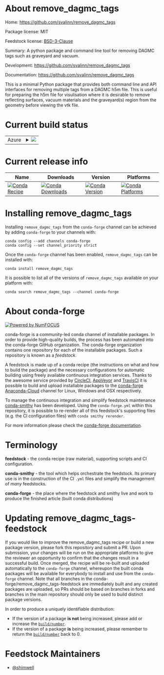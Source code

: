 About remove_dagmc_tags
=======================

Home: https://github.com/svalinn/remove_dagmc_tags

Package license: MIT

Feedstock license: [BSD-3-Clause](https://github.com/conda-forge/remove_dagmc_tags-feedstock/blob/master/LICENSE.txt)

Summary: A python package and command line tool for removing DAGMC tags such as graveyard and vacuum.

Development: https://github.com/svalinn/remove_dagmc_tags

Documentation: https://github.com/svalinn/remove_dagmc_tags

This is a minimal Python package that provides both command line and API
interfaces for removing multiple tags from a DAGMC h5m file.
This is useful for preparing the h5m file for visulisation where it is
desirable to remove reflecting surfaces, vacuum materials and the
graveyard(s) region from the geometry before viewing the vtk file.


Current build status
====================


<table>
    
  <tr>
    <td>Azure</td>
    <td>
      <details>
        <summary>
          <a href="https://dev.azure.com/conda-forge/feedstock-builds/_build/latest?definitionId=12717&branchName=master">
            <img src="https://dev.azure.com/conda-forge/feedstock-builds/_apis/build/status/remove_dagmc_tags-feedstock?branchName=master">
          </a>
        </summary>
        <table>
          <thead><tr><th>Variant</th><th>Status</th></tr></thead>
          <tbody><tr>
              <td>linux_64_python3.6.____73_pypy</td>
              <td>
                <a href="https://dev.azure.com/conda-forge/feedstock-builds/_build/latest?definitionId=12717&branchName=master">
                  <img src="https://dev.azure.com/conda-forge/feedstock-builds/_apis/build/status/remove_dagmc_tags-feedstock?branchName=master&jobName=linux&configuration=linux_64_python3.6.____73_pypy" alt="variant">
                </a>
              </td>
            </tr><tr>
              <td>linux_64_python3.6.____cpython</td>
              <td>
                <a href="https://dev.azure.com/conda-forge/feedstock-builds/_build/latest?definitionId=12717&branchName=master">
                  <img src="https://dev.azure.com/conda-forge/feedstock-builds/_apis/build/status/remove_dagmc_tags-feedstock?branchName=master&jobName=linux&configuration=linux_64_python3.6.____cpython" alt="variant">
                </a>
              </td>
            </tr><tr>
              <td>linux_64_python3.7.____cpython</td>
              <td>
                <a href="https://dev.azure.com/conda-forge/feedstock-builds/_build/latest?definitionId=12717&branchName=master">
                  <img src="https://dev.azure.com/conda-forge/feedstock-builds/_apis/build/status/remove_dagmc_tags-feedstock?branchName=master&jobName=linux&configuration=linux_64_python3.7.____cpython" alt="variant">
                </a>
              </td>
            </tr><tr>
              <td>linux_64_python3.8.____cpython</td>
              <td>
                <a href="https://dev.azure.com/conda-forge/feedstock-builds/_build/latest?definitionId=12717&branchName=master">
                  <img src="https://dev.azure.com/conda-forge/feedstock-builds/_apis/build/status/remove_dagmc_tags-feedstock?branchName=master&jobName=linux&configuration=linux_64_python3.8.____cpython" alt="variant">
                </a>
              </td>
            </tr><tr>
              <td>linux_64_python3.9.____cpython</td>
              <td>
                <a href="https://dev.azure.com/conda-forge/feedstock-builds/_build/latest?definitionId=12717&branchName=master">
                  <img src="https://dev.azure.com/conda-forge/feedstock-builds/_apis/build/status/remove_dagmc_tags-feedstock?branchName=master&jobName=linux&configuration=linux_64_python3.9.____cpython" alt="variant">
                </a>
              </td>
            </tr><tr>
              <td>osx_64_python3.6.____73_pypy</td>
              <td>
                <a href="https://dev.azure.com/conda-forge/feedstock-builds/_build/latest?definitionId=12717&branchName=master">
                  <img src="https://dev.azure.com/conda-forge/feedstock-builds/_apis/build/status/remove_dagmc_tags-feedstock?branchName=master&jobName=osx&configuration=osx_64_python3.6.____73_pypy" alt="variant">
                </a>
              </td>
            </tr><tr>
              <td>osx_64_python3.6.____cpython</td>
              <td>
                <a href="https://dev.azure.com/conda-forge/feedstock-builds/_build/latest?definitionId=12717&branchName=master">
                  <img src="https://dev.azure.com/conda-forge/feedstock-builds/_apis/build/status/remove_dagmc_tags-feedstock?branchName=master&jobName=osx&configuration=osx_64_python3.6.____cpython" alt="variant">
                </a>
              </td>
            </tr><tr>
              <td>osx_64_python3.7.____cpython</td>
              <td>
                <a href="https://dev.azure.com/conda-forge/feedstock-builds/_build/latest?definitionId=12717&branchName=master">
                  <img src="https://dev.azure.com/conda-forge/feedstock-builds/_apis/build/status/remove_dagmc_tags-feedstock?branchName=master&jobName=osx&configuration=osx_64_python3.7.____cpython" alt="variant">
                </a>
              </td>
            </tr><tr>
              <td>osx_64_python3.8.____cpython</td>
              <td>
                <a href="https://dev.azure.com/conda-forge/feedstock-builds/_build/latest?definitionId=12717&branchName=master">
                  <img src="https://dev.azure.com/conda-forge/feedstock-builds/_apis/build/status/remove_dagmc_tags-feedstock?branchName=master&jobName=osx&configuration=osx_64_python3.8.____cpython" alt="variant">
                </a>
              </td>
            </tr><tr>
              <td>osx_64_python3.9.____cpython</td>
              <td>
                <a href="https://dev.azure.com/conda-forge/feedstock-builds/_build/latest?definitionId=12717&branchName=master">
                  <img src="https://dev.azure.com/conda-forge/feedstock-builds/_apis/build/status/remove_dagmc_tags-feedstock?branchName=master&jobName=osx&configuration=osx_64_python3.9.____cpython" alt="variant">
                </a>
              </td>
            </tr>
          </tbody>
        </table>
      </details>
    </td>
  </tr>
</table>

Current release info
====================

| Name | Downloads | Version | Platforms |
| --- | --- | --- | --- |
| [![Conda Recipe](https://img.shields.io/badge/recipe-remove_dagmc_tags-green.svg)](https://anaconda.org/conda-forge/remove_dagmc_tags) | [![Conda Downloads](https://img.shields.io/conda/dn/conda-forge/remove_dagmc_tags.svg)](https://anaconda.org/conda-forge/remove_dagmc_tags) | [![Conda Version](https://img.shields.io/conda/vn/conda-forge/remove_dagmc_tags.svg)](https://anaconda.org/conda-forge/remove_dagmc_tags) | [![Conda Platforms](https://img.shields.io/conda/pn/conda-forge/remove_dagmc_tags.svg)](https://anaconda.org/conda-forge/remove_dagmc_tags) |

Installing remove_dagmc_tags
============================

Installing `remove_dagmc_tags` from the `conda-forge` channel can be achieved by adding `conda-forge` to your channels with:

```
conda config --add channels conda-forge
conda config --set channel_priority strict
```

Once the `conda-forge` channel has been enabled, `remove_dagmc_tags` can be installed with:

```
conda install remove_dagmc_tags
```

It is possible to list all of the versions of `remove_dagmc_tags` available on your platform with:

```
conda search remove_dagmc_tags --channel conda-forge
```


About conda-forge
=================

[![Powered by NumFOCUS](https://img.shields.io/badge/powered%20by-NumFOCUS-orange.svg?style=flat&colorA=E1523D&colorB=007D8A)](http://numfocus.org)

conda-forge is a community-led conda channel of installable packages.
In order to provide high-quality builds, the process has been automated into the
conda-forge GitHub organization. The conda-forge organization contains one repository
for each of the installable packages. Such a repository is known as a *feedstock*.

A feedstock is made up of a conda recipe (the instructions on what and how to build
the package) and the necessary configurations for automatic building using freely
available continuous integration services. Thanks to the awesome service provided by
[CircleCI](https://circleci.com/), [AppVeyor](https://www.appveyor.com/)
and [TravisCI](https://travis-ci.com/) it is possible to build and upload installable
packages to the [conda-forge](https://anaconda.org/conda-forge)
[Anaconda-Cloud](https://anaconda.org/) channel for Linux, Windows and OSX respectively.

To manage the continuous integration and simplify feedstock maintenance
[conda-smithy](https://github.com/conda-forge/conda-smithy) has been developed.
Using the ``conda-forge.yml`` within this repository, it is possible to re-render all of
this feedstock's supporting files (e.g. the CI configuration files) with ``conda smithy rerender``.

For more information please check the [conda-forge documentation](https://conda-forge.org/docs/).

Terminology
===========

**feedstock** - the conda recipe (raw material), supporting scripts and CI configuration.

**conda-smithy** - the tool which helps orchestrate the feedstock.
                   Its primary use is in the construction of the CI ``.yml`` files
                   and simplify the management of *many* feedstocks.

**conda-forge** - the place where the feedstock and smithy live and work to
                  produce the finished article (built conda distributions)


Updating remove_dagmc_tags-feedstock
====================================

If you would like to improve the remove_dagmc_tags recipe or build a new
package version, please fork this repository and submit a PR. Upon submission,
your changes will be run on the appropriate platforms to give the reviewer an
opportunity to confirm that the changes result in a successful build. Once
merged, the recipe will be re-built and uploaded automatically to the
`conda-forge` channel, whereupon the built conda packages will be available for
everybody to install and use from the `conda-forge` channel.
Note that all branches in the conda-forge/remove_dagmc_tags-feedstock are
immediately built and any created packages are uploaded, so PRs should be based
on branches in forks and branches in the main repository should only be used to
build distinct package versions.

In order to produce a uniquely identifiable distribution:
 * If the version of a package **is not** being increased, please add or increase
   the [``build/number``](https://docs.conda.io/projects/conda-build/en/latest/resources/define-metadata.html#build-number-and-string).
 * If the version of a package **is** being increased, please remember to return
   the [``build/number``](https://docs.conda.io/projects/conda-build/en/latest/resources/define-metadata.html#build-number-and-string)
   back to 0.

Feedstock Maintainers
=====================

* [@shimwell](https://github.com/shimwell/)

